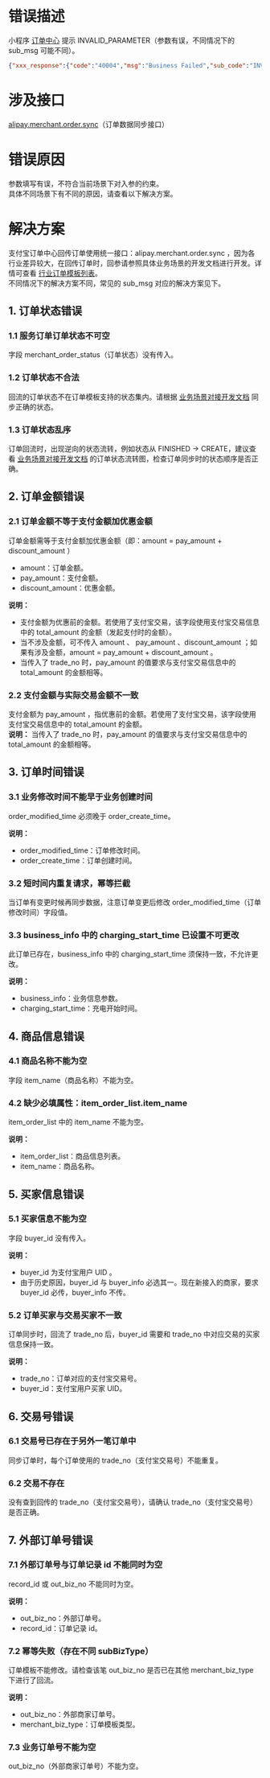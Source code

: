 
# 错误描述
小程序 [订单中心](https://opendocs.alipay.com/mini/introduce/ordercenter?ref=api) 提示 INVALID_PARAMETER（参数有误，不同情况下的 sub_msg 可能不同）。
```json
{"xxx_response":{"code":"40004","msg":"Business Failed","sub_code":"INVALID_PARAMETER","sub_msg":"xxx"},"sign":"***"}
```

# 涉及接口
[alipay.merchant.order.sync](https://opendocs.alipay.com/mini/043zb5?ref=api)（订单数据同步接口）

# 错误原因
参数填写有误，不符合当前场景下对入参的约束。<br />具体不同场景下有不同的原因，请查看以下解决方案。

# 解决方案
支付宝订单中心回传订单使用统一接口：alipay.merchant.order.sync ，因为各行业差异较大，在回传订单时，回参请参照具体业务场景的开发文档进行开发。详情可查看 [行业订单模板列表](https://opendocs.alipay.com/mini/04zsxt)。<br />不同情况下的解决方案不同，常见的 sub_msg 对应的解决方案见下。

## 1. 订单状态错误

### 1.1 服务订单订单状态不可空
字段 merchant_order_status（订单状态）没有传入。

### 1.2 订单状态不合法
回流的订单状态不在订单模板支持的状态集内。请根据 [业务场景对接开发文档](https://opendocs.alipay.com/mini/03l73u) 同步正确的状态。

### 1.3 订单状态乱序
订单回流时，出现逆向的状态流转，例如状态从 FINISHED -> CREATE，建议查看 [业务场景对接开发文档](https://opendocs.alipay.com/mini/032k8q) 的订单状态流转图，检查订单同步时的状态顺序是否正确。

## 2. 订单金额错误

### 2.1 订单金额不等于支付金额加优惠金额
订单金额需等于支付金额加优惠金额（即：amount = pay_amount + discount_amount ）
- amount：订单金额。
- pay_amount：支付金额。
- discount_amount：优惠金额。

**说明：**

- 支付金额为优惠前的金额。若使用了支付宝交易，该字段使用支付宝交易信息中的 total_amount 的金额（发起支付时的金额）。
- 当不涉及金额，可不传入 amount 、 pay_amount 、discount_amount ；如果有涉及金额，amount = pay_amount + discount_amount 。
- 当传入了 trade_no 时，pay_amount 的值要求与支付宝交易信息中的 total_amount 的金额相等。

### 2.2 支付金额与实际交易金额不一致
支付金额为 pay_amount ，指优惠前的金额。若使用了支付宝交易，该字段使用支付宝交易信息中的 total_amount 的金额。<br />**说明：**
当传入了 trade_no 时，pay_amount 的值要求与支付宝交易信息中的 total_amount 的金额相等。

## 3. 订单时间错误

### 3.1 业务修改时间不能早于业务创建时间
order_modified_time 必须晚于 order_create_time。

**说明：**

- order_modified_time：订单修改时间。
- order_create_time：订单创建时间。

### 3.2 短时间内重复请求，幂等拦截
当订单有变更时候再同步数据，注意订单变更后修改 order_modified_time（订单修改时间）字段值。

### 3.3 business_info 中的 charging_start_time 已设置不可更改
此订单已存在，business_info 中的 charging_start_time 须保持一致，不允许更改。

**说明：**

- business_info：业务信息参数。
- charging_start_time：充电开始时间。

## 4. 商品信息错误

### 4.1 商品名称不能为空
字段 item_name（商品名称）不能为空。

### 4.2 缺少必填属性：item_order_list.item_name
item_order_list 中的 item_name 不能为空。

**说明：**

- item_order_list：商品信息列表。
- item_name：商品名称。

## 5. 买家信息错误

### 5.1 买家信息不能为空
字段 buyer_id 没有传入。

**说明：**

- buyer_id 为支付宝用户 UID 。
- 由于历史原因，buyer_id 与 buyer_info 必选其一。现在新接入的商家，要求 buyer_id 必传，buyer_info 不传。

### 5.2 订单买家与交易买家不一致
订单同步时，回流了 trade_no 后，buyer_id 需要和 trade_no 中对应交易的买家信息保持一致。

**说明：**

- trade_no：订单对应的支付宝交易号。
- buyer_id：支付宝用户买家 UID。

## 6. 交易号错误

### 6.1 交易号已存在于另外一笔订单中
同步订单时，每个订单使用的 trade_no（支付宝交易号）不能重复。

### 6.2 交易不存在
没有查到回传的 trade_no（支付宝交易号），请确认 trade_no（支付宝交易号）是否正确。

## 7. 外部订单号错误

### 7.1 外部订单号与订单记录 id 不能同时为空
record_id 或 out_biz_no 不能同时为空。

**说明：**

- out_biz_no：外部订单号。
- record_id：订单记录 id。

### 7.2 幂等失败（存在不同 subBizType）
订单模板不能修改。请检查该笔 out_biz_no 是否已在其他 merchant_biz_type 下进行了回流。

**说明：**

- out_biz_no：外部商家订单号。
- merchant_biz_type：订单模板类型。

### 7.3 业务订单号不能为空
out_biz_no（外部商家订单号）不能为空。
